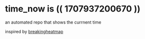 # time_now is (( 1707937200670 ))

an automated repo that shows the currnent time

inspired by [breakingheatmap](https://github.com/breakingheatmap/breakingheatmap)